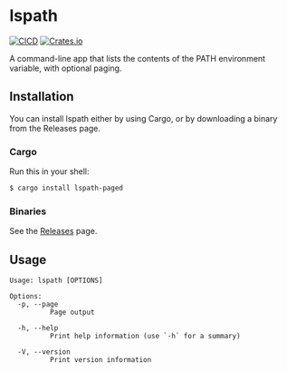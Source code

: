 # lspath

[![CICD](https://github.com/clementi/lspath/actions/workflows/rust.yml/badge.svg)](https://github.com/clementi/lspath/actions/workflows/rust.yml)
[![Crates.io](https://img.shields.io/crates/v/lspath-paged)](https://crates.io/crates/lspath-paged)

A command-line app that lists the contents of the PATH environment variable, with optional paging.

## Installation

You can install lspath either by using Cargo, or by downloading a binary from the Releases page.

### Cargo

Run this in your shell:

```sh
$ cargo install lspath-paged
```

### Binaries

See the [Releases](https://github.com/clementi/lspath/releases) page.

## Usage

```
Usage: lspath [OPTIONS]

Options:
  -p, --page
          Page output

  -h, --help
          Print help information (use `-h` for a summary)

  -V, --version
          Print version information
```
